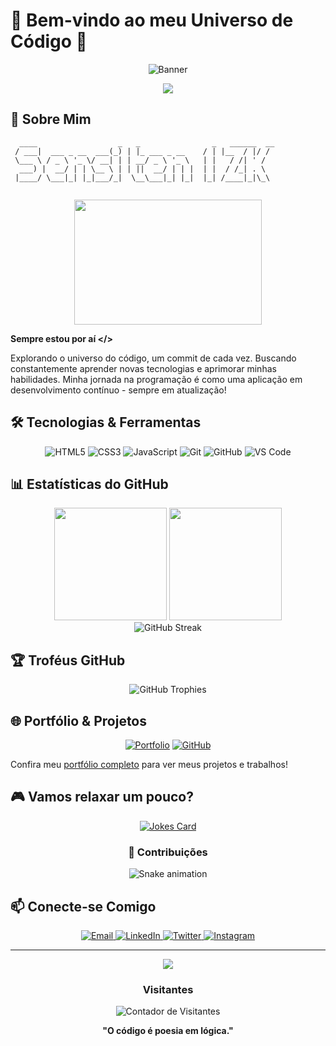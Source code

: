# 🚀 Bem-vindo ao meu Universo de Código 🚀

<div align="center">
  
  ![Banner](https://capsule-render.vercel.app/api?type=waving&color=gradient&height=300&section=header&text=Sentinel%20ZX&fontSize=90&animation=fadeIn&fontAlignY=38&desc=Sempre%20estou%20por%20aí%20</>)

  <img src="https://readme-typing-svg.herokuapp.com/?lines=Desenvolvedor+em+Evolução;Apaixonado+por+Tecnologia;Sempre+aprendendo+algo+novo&font=Fira%20Code&center=true&width=440&height=45&color=f75c7e&vCenter=true&size=22">

</div>

## 🌟 Sobre Mim

```ascii
  ____                  _   _                _   ______  __
 / ___|  ___ _ __  ___(_) | |_ ___ _ __    / | |__  / |/ /
 \___ \ / _ \ '_ \/ __| | | __/ _ \ '_ \   | |   / /| ' / 
  ___) |  __/ | | \__ \ | | ||  __/ | | |  | |  / /_| . \ 
 |____/ \___|_| |_|___/_|  \__\___|_| |_|  |_| /____|_|\_\
                                                          
```

<div align="center">
  <img src="https://media.giphy.com/media/qgQUggAC3Pfv687qPC/giphy.gif" width="300" height="200"/>
</div>

**Sempre estou por aí </>**

Explorando o universo do código, um commit de cada vez. Buscando constantemente aprender novas tecnologias e aprimorar minhas habilidades. Minha jornada na programação é como uma aplicação em desenvolvimento contínuo - sempre em atualização!

## 🛠️ Tecnologias & Ferramentas

<div align="center">
  
  ![HTML5](https://img.shields.io/badge/-HTML5-E34F26?style=for-the-badge&logo=html5&logoColor=white)
  ![CSS3](https://img.shields.io/badge/-CSS3-1572B6?style=for-the-badge&logo=css3&logoColor=white)
  ![JavaScript](https://img.shields.io/badge/-JavaScript-F7DF1E?style=for-the-badge&logo=javascript&logoColor=black)
  ![Git](https://img.shields.io/badge/-Git-F05032?style=for-the-badge&logo=git&logoColor=white)
  ![GitHub](https://img.shields.io/badge/-GitHub-181717?style=for-the-badge&logo=github&logoColor=white)
  ![VS Code](https://img.shields.io/badge/-VS%20Code-007ACC?style=for-the-badge&logo=visual-studio-code&logoColor=white)

</div>

## 📊 Estatísticas do GitHub

<div align="center">
  <img height="180em" src="https://github-readme-stats.vercel.app/api?username=sentinelzxofc&show_icons=true&theme=radical&include_all_commits=true&count_private=true"/>
  <img height="180em" src="https://github-readme-stats.vercel.app/api/top-langs/?username=sentinelzxofc&layout=compact&langs_count=7&theme=radical"/>
</div>

<div align="center">
  <img src="https://github-readme-streak-stats.herokuapp.com/?user=sentinelzxofc&theme=radical" alt="GitHub Streak"/>
</div>

## 🏆 Troféus GitHub

<div align="center">
  <img src="https://github-profile-trophy.vercel.app/?username=sentinelzxofc&theme=radical&row=1" alt="GitHub Trophies">
</div>

## 🌐 Portfólio & Projetos

<div align="center">
  
  [![Portfolio](https://img.shields.io/badge/Portfolio-FF5722?style=for-the-badge&logo=google-chrome&logoColor=white)](https://sentinelzxofc.github.io/sentinelzxofc/)
  [![GitHub](https://img.shields.io/badge/GitHub-100000?style=for-the-badge&logo=github&logoColor=white)](https://github.com/sentinelzxofc)

</div>

Confira meu [portfólio completo](https://sentinelzxofc.github.io/sentinelzxofc/) para ver meus projetos e trabalhos!

## 🎮 Vamos relaxar um pouco?

<div align="center">
  <a href="https://github.com/sentinelzxofc">
    <img src="https://readme-jokes.vercel.app/api" alt="Jokes Card" />
  </a>
</div>

<div align="center">
  
  ### 🐍 Contribuições
  
  ![Snake animation](https://github.com/sentinelzxofc/sentinelzxofc/blob/output/github-contribution-grid-snake.svg)
  
</div>

## 📫 Conecte-se Comigo

<div align="center">
  
  <a href="mailto:seuemail@example.com">
    <img src="https://img.shields.io/badge/Email-D14836?style=for-the-badge&logo=gmail&logoColor=white" alt="Email"/>
  </a>
  <a href="https://linkedin.com/in/seulinkedin">
    <img src="https://img.shields.io/badge/LinkedIn-0077B5?style=for-the-badge&logo=linkedin&logoColor=white" alt="LinkedIn"/>
  </a>
  <a href="https://twitter.com/seutwitter">
    <img src="https://img.shields.io/badge/Twitter-1DA1F2?style=for-the-badge&logo=twitter&logoColor=white" alt="Twitter"/>
  </a>
  <a href="https://instagram.com/seuinstagram">
    <img src="https://img.shields.io/badge/Instagram-E4405F?style=for-the-badge&logo=instagram&logoColor=white" alt="Instagram"/>
  </a>
  
</div>

---

<div align="center">
  <img src="https://capsule-render.vercel.app/api?type=waving&color=gradient&height=100&section=footer"/>
  
  ### Visitantes
  
  <img src="https://profile-counter.glitch.me/sentinelzxofc/count.svg" alt="Contador de Visitantes"/>
  
  **"O código é poesia em lógica."**
</div>
